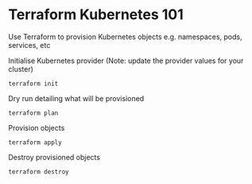 # Terraform Kubernetes 101

Use Terraform to provision Kubernetes objects e.g. namespaces, pods, services, etc

Initialise Kubernetes provider (Note: update the provider values for your cluster)

```
terraform init
```

Dry run detailing what will be provisioned

```
terraform plan
```

Provision objects

```
terraform apply
```

Destroy provisioned objects

```
terraform destroy
```
